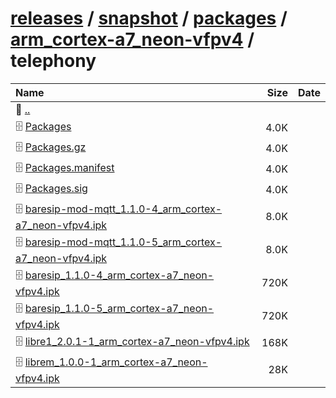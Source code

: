 ---
---

# [releases](/releases/) / [snapshot](/releases/snapshot/) / [packages](/releases/snapshot/packages/) / [arm_cortex-a7_neon-vfpv4](/releases/snapshot/packages/arm_cortex-a7_neon-vfpv4/) / telephony


| Name | Size | Date |
|:---|---:|---|
| 📁 [..](../) | | |
| 🗄️ [Packages](./Packages) | 4.0K | |
| 🗄️ [Packages.gz](./Packages.gz) | 4.0K | |
| 🗄️ [Packages.manifest](./Packages.manifest) | 4.0K | |
| 🗄️ [Packages.sig](./Packages.sig) | 4.0K | |
| 🗄️ [baresip-mod-mqtt_1.1.0-4_arm_cortex-a7_neon-vfpv4.ipk](./baresip-mod-mqtt_1.1.0-4_arm_cortex-a7_neon-vfpv4.ipk) | 8.0K | |
| 🗄️ [baresip-mod-mqtt_1.1.0-5_arm_cortex-a7_neon-vfpv4.ipk](./baresip-mod-mqtt_1.1.0-5_arm_cortex-a7_neon-vfpv4.ipk) | 8.0K | |
| 🗄️ [baresip_1.1.0-4_arm_cortex-a7_neon-vfpv4.ipk](./baresip_1.1.0-4_arm_cortex-a7_neon-vfpv4.ipk) | 720K | |
| 🗄️ [baresip_1.1.0-5_arm_cortex-a7_neon-vfpv4.ipk](./baresip_1.1.0-5_arm_cortex-a7_neon-vfpv4.ipk) | 720K | |
| 🗄️ [libre1_2.0.1-1_arm_cortex-a7_neon-vfpv4.ipk](./libre1_2.0.1-1_arm_cortex-a7_neon-vfpv4.ipk) | 168K | |
| 🗄️ [librem_1.0.0-1_arm_cortex-a7_neon-vfpv4.ipk](./librem_1.0.0-1_arm_cortex-a7_neon-vfpv4.ipk) | 28K | |

